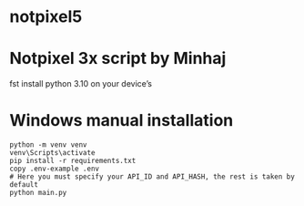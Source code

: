 # notpixel5
# Notpixel 3x script by Minhaj 

fst install python 3.10 on your device’s 

# Windows manual installation
```shell
python -m venv venv
venv\Scripts\activate
pip install -r requirements.txt
copy .env-example .env
# Here you must specify your API_ID and API_HASH, the rest is taken by default
python main.py
